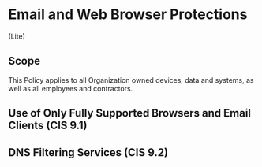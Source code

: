 # Email and Web Browser Protections
(Lite)
## Scope
This Policy applies to all Organization owned devices, data and systems, as well as all employees and contractors.
## Use of Only Fully Supported Browsers and Email Clients (CIS 9.1)

## DNS Filtering Services (CIS 9.2)

